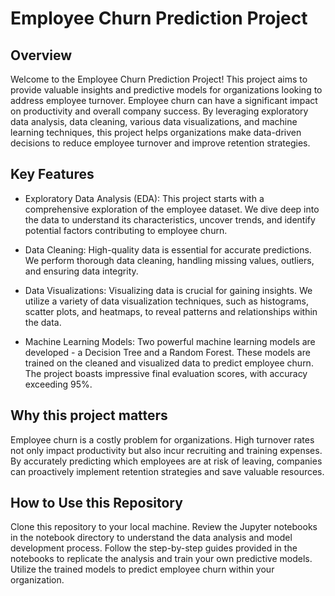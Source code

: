 # Employee Churn Prediction Project
## Overview
Welcome to the Employee Churn Prediction Project! This project aims to provide valuable insights and predictive models for organizations looking to address employee turnover. Employee churn can have a significant impact on productivity and overall company success. By leveraging exploratory data analysis, data cleaning, various data visualizations, and machine learning techniques, this project helps organizations make data-driven decisions to reduce employee turnover and improve retention strategies.

## Key Features
* Exploratory Data Analysis (EDA): This project starts with a comprehensive exploration of the employee dataset. We dive deep into the data to understand its characteristics, uncover trends, and identify potential factors contributing to employee churn.

* Data Cleaning: High-quality data is essential for accurate predictions. We perform thorough data cleaning, handling missing values, outliers, and ensuring data integrity.

* Data Visualizations: Visualizing data is crucial for gaining insights. We utilize a variety of data visualization techniques, such as histograms, scatter plots, and heatmaps, to reveal patterns and relationships within the data.

* Machine Learning Models: Two powerful machine learning models are developed - a Decision Tree and a Random Forest. These models are trained on the cleaned and visualized data to predict employee churn. The project boasts impressive final evaluation scores, with accuracy exceeding 95%.

## Why this project matters
Employee churn is a costly problem for organizations. High turnover rates not only impact productivity but also incur recruiting and training expenses. By accurately predicting which employees are at risk of leaving, companies can proactively implement retention strategies and save valuable resources.

## How to Use this Repository
Clone this repository to your local machine.
Review the Jupyter notebooks in the notebook directory to understand the data analysis and model development process.
Follow the step-by-step guides provided in the notebooks to replicate the analysis and train your own predictive models.
Utilize the trained models to predict employee churn within your organization.
